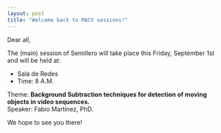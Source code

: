 ```yaml
---
layout: post
title: "Welcome back to MACV sessions!"
---
```

Dear all,  

The (main) session of Semillero will take place this Friday, September 1st and will be held at:

- Sala de Redes  
- Time: 8 A.M.  

Theme: **Background Subtraction techniques for detection of moving objects in video sequences.**  
Speaker: Fabio Martínez, PhD.  

We hope to see you there!  
